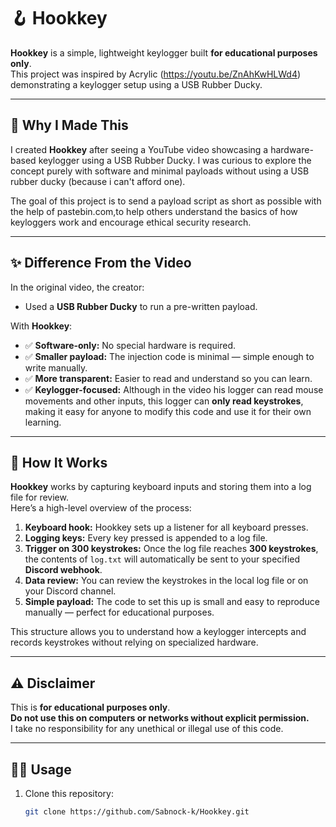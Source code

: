# 🪝 Hookkey

**Hookkey** is a simple, lightweight keylogger built **for educational purposes only**.  
This project was inspired by Acrylic (https://youtu.be/ZnAhKwHLWd4) demonstrating a keylogger setup using a USB Rubber Ducky.

---

## 🎯 Why I Made This

I created **Hookkey** after seeing a YouTube video showcasing a hardware-based keylogger using a USB Rubber Ducky. I was curious to explore the concept purely with software and minimal payloads without using a USB rubber ducky (because i can't afford one).

The goal of this project is to send a payload script as short as possible with the help of pastebin.com,to help others understand the basics of how keyloggers work and encourage ethical security research.

---

## ✨ Difference From the Video

In the original video, the creator:
- Used a **USB Rubber Ducky** to run a pre-written payload.

With **Hookkey**:
- ✅ **Software-only:** No special hardware is required.
- ✅ **Smaller payload:** The injection code is minimal — simple enough to write manually.
- ✅ **More transparent:** Easier to read and understand so you can learn.
- ✅ **Keylogger-focused:** Although in the video his logger can read mouse movements and other inputs, this logger can **only read keystrokes**, making it easy for anyone to modify this code and use it for their own learning.

---

## 🧠 How It Works

**Hookkey** works by capturing keyboard inputs and storing them into a log file for review.  
Here’s a high-level overview of the process:
1. **Keyboard hook:** Hookkey sets up a listener for all keyboard presses.
2. **Logging keys:** Every key pressed is appended to a log file.
3. **Trigger on 300 keystrokes:** Once the log file reaches **300 keystrokes**, the contents of `log.txt` will automatically be sent to your specified **Discord webhook**.
4. **Data review:** You can review the keystrokes in the local log file or on your Discord channel.
5. **Simple payload:** The code to set this up is small and easy to reproduce manually — perfect for educational purposes.

This structure allows you to understand how a keylogger intercepts and records keystrokes without relying on specialized hardware.

---

## ⚠️ Disclaimer

This is **for educational purposes only**.  
**Do not use this on computers or networks without explicit permission.**  
I take no responsibility for any unethical or illegal use of this code.

---

## 🧑‍💻 Usage

1. Clone this repository:
   ```bash
   git clone https://github.com/Sabnock-k/Hookkey.git